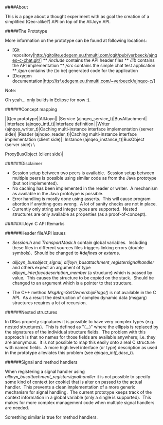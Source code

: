 ####About

This is a page about a thought experiment with as goal the creation of a simplified (Qeo-alike?) API on top of the AllJoyn API.

#####The Prototype

More information on the prototype can be found at following locations:

* [Git repository|http://gitolite.edegem.eu.thmulti.com/cgit/pub/verbeeck/ajnqeo-c-chat.git/]
** */include* contains the API header files
** */lib* contains the API implementation
** */src* contains the simple chat test application
** */gen* contains the (to be) generated code for the application
* [Doxygen documentation|http://isf.edegem.eu.thmulti.com/~verbeeck/ajnqeo-c/]

Note:

Oh yeah... only builds in Eclipse for now :).

######Concept mapping

||Qeo prototype||AllJoyn||
|Service (ajnqeo_service_t)|BusAttachment|
|Interface (ajnqeo_intf_t)|Interface definition|
|Writer (ajnqeo_writer_t)|Caching multi-instance interface implementation (server side)|
|Reader (ajnqeo_reader_t)|Caching multi-instance interface implementation (client side)|
|Instance (ajnqeo_instance_t)|BusObject (server side)\\ \\

ProxyBusObject (client side)|

######Disclaimer

* Session setup between two peers is available.  Session setup between multiple peers is possible using similar code as from the Java prototype (but not implemented).
* No caching has been implemented in the reader or writer.  A mechanism as available in the Java prototype is possible.
* Error handling is mostly done using asserts.  This will cause program abortion if anything goes wrong.  A lot of sanity checks are not in place.
* Currently only string and integer types are supported.  Nested structures are only available as properties (as a proof-of-concept).

#####AllJoyn C API Remarks

######Header file/API issues

* *Session.h* and *TransportMask.h* contain global variables.  Including these files in different sources files triggers linking errors (double symbols).  Should be changed to *#define*s or *extern*s.

* *alljoyn_busobject_signal*, *alljoyn_busattachment_registersignalhandler* and others expect an argument of type *alljoyn_interfacedescription_member* (a structure) which is passed by value.  This causes the structure to be copied on the stack.  Should be changed to an argument which is a pointer to that structure.

* The C++ method *MsgArg::SetOwnershipFlags()* is not available in the C API.  As a result the destruction of complex dynamic data (msgarg) structures requires a lot of recursion.

######Nested structures

In DBus property signatures it is possible to have very complex types (e.g. nested structures).  This is defined as "(...)" where the ellipsis is replaced by the signatures of the individual structure fields.  The problem with this approach is that no names for those fields are available anywhere; i.e. they are anonymous.  It is not possible to map this easily onto a real C structure with named fields.  A more high level interface (or type) description as used in the prototype alleviates this problem (see *ajnqeo_intf_desc_t*).

######Signal and method handlers

When registering a signal handler using *alljoyn_busattachment_registersignalhandler* it is not possible to specify some kind of context (or cookie) that is alter on passed to the actual handler.  This prevents a clean implementation of a more generic mechanism for signal handling.  The current prototype keeps track of the context information in a global variable (only a single is supported).  This makes for more complex management code when multiple signal handlers are needed.

Something similar is true for method handlers.